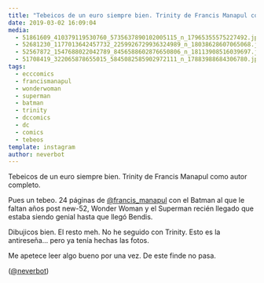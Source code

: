 ```yaml
---
title: "Tebeicos de un euro siempre bien. Trinity de Francis Manapul como autor completo"
date: 2019-03-02 16:09:04
media: 
  - 51861609_410379119530760_5735637890102005115_n_17965355575227492.jpg
  - 52681230_1177013642457732_2259926729936324989_n_18038628607065068.jpg
  - 52567872_1547688022042789_8456588602876650806_n_18113908516039697.jpg
  - 51708419_322065878655015_5845082585902972111_n_17883988684306780.jpg
tags: 
  - ecccomics
  - francismanapul
  - wonderwoman
  - superman
  - batman
  - trinity
  - dccomics
  - dc
  - comics
  - tebeos
template: instagram
author: neverbot
---
```


Tebeicos de un euro siempre bien. Trinity de Francis Manapul como autor completo.


Pues un tebeo. 24 páginas de [@francis_manapul](https://instagram.com/francis_manapul) con el Batman al que le faltan años post new-52, Wonder Woman y el Superman recién llegado que estaba siendo genial hasta que llegó Bendis.


Dibujicos bien. El resto meh. No he seguido con Trinity. Esto es la antireseña... pero ya tenía hechas las fotos.


Me apetece leer algo bueno por una vez. De este finde no pasa.


([@neverbot](https://instagram.com/neverbot))
